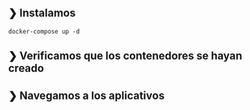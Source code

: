 ## ❯ Instalamos

`````
docker-compose up -d
`````

## ❯ Verificamos que los contenedores se hayan creado



## ❯ Navegamos a los aplicativos